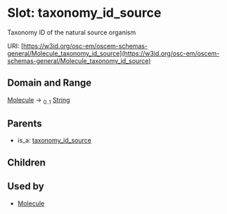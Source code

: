 
# Slot: taxonomy_id_source

Taxonomy ID of the natural source organism

URI: [https://w3id.org/osc-em/oscem-schemas-general/Molecule_taxonomy_id_source](https://w3id.org/osc-em/oscem-schemas-general/Molecule_taxonomy_id_source)


## Domain and Range

[Molecule](Molecule.md) &#8594;  <sub>0..1</sub> [String](types/String.md)

## Parents

 *  is_a: [taxonomy_id_source](taxonomy_id_source.md)

## Children


## Used by

 * [Molecule](Molecule.md)
